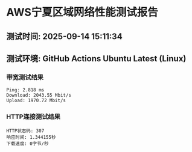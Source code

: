 # AWS宁夏区域网络性能测试报告
## 测试时间: 2025-09-14 15:11:34
## 测试环境: GitHub Actions Ubuntu Latest (Linux)

### 带宽测试结果
```
Ping: 2.818 ms
Download: 2043.55 Mbit/s
Upload: 1970.72 Mbit/s
```

### HTTP连接测试结果
```
HTTP状态码: 307
响应时间: 1.344155秒
下载速度: 0字节/秒
```

